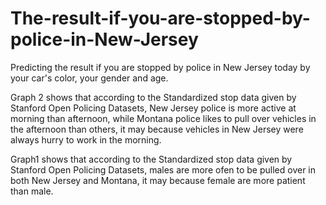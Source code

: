 # The-result-if-you-are-stopped-by-police-in-New-Jersey
Predicting the result if you are stopped by police in New Jersey today by your car's color, your gender and age.


Graph 2 shows that according to the Standardized stop data given by Stanford Open Policing Datasets, New Jersey police is more active at morning than afternoon, while Montana police likes to pull over vehicles in the afternoon than others, it may because vehicles in New Jersey were always hurry to work in the morning.

Graph1 shows that according to the Standardized stop data given by Stanford Open Policing Datasets, males are more ofen to be pulled over in both New Jersey and Montana, it may because female are more patient than male.

